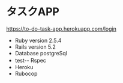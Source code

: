 # タスクAPP
https://to-do-task-app.herokuapp.com/login

* Ruby version 2.5.4
* Rails version 5.2
* Database postgreSql
* test-- Rspec　
* Heroku
* Rubocop

